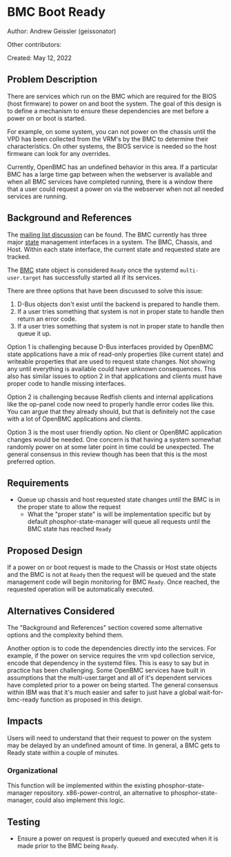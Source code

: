 # BMC Boot Ready

Author: Andrew Geissler (geissonator)

Other contributors:

Created: May 12, 2022

## Problem Description

There are services which run on the BMC which are required for the BIOS (host
firmware) to power on and boot the system. The goal of this design is to define
a mechanism to ensure these dependencies are met before a power on or boot is
started.

For example, on some system, you can not power on the chassis until the VPD has
been collected from the VRM's by the BMC to determine their characteristics. On
other systems, the BIOS service is needed so the host firmware can look for any
overrides.

Currently, OpenBMC has an undefined behavior in this area. If a particular BMC
has a large time gap between when the webserver is available and when all BMC
services have completed running, there is a window there that a user could
request a power on via the webserver when not all needed services are running.

## Background and References

The [mailing list discussion][1] can be found. The BMC currently has three major
[state][2] management interfaces in a system. The BMC, Chassis, and Host. Within
each state interface, the current state and requested state are tracked.

The [BMC][3] state object is considered `Ready` once the systemd
`multi-user.target` has successfully started all if its services.

There are three options that have been discussed to solve this issue:

1. D-Bus objects don't exist until the backend is prepared to handle them.
2. If a user tries something that system is not in proper state to handle then
   return an error code.
3. If a user tries something that system is not in proper state to handle then
   queue it up.

Option 1 is challenging because D-Bus interfaces provided by OpenBMC state
applications have a mix of read-only properties (like current state) and
writeable properties that are used to request state changes. Not showing any
until everything is available could have unknown consequences. This also has
similar issues to option 2 in that applications and clients must have proper
code to handle missing interfaces.

Option 2 is challenging because Redfish clients and internal applications like
the op-panel code now need to properly handle error codes like this. You can
argue that they already should, but that is definitely not the case with a lot
of OpenBMC applications and clients.

Option 3 is the most user friendly option. No client or OpenBMC application
changes would be needed. One concern is that having a system somewhat randomly
power on at some later point in time could be unexpected. The general consensus
in this review though has been that this is the most preferred option.

[1]: https://lists.ozlabs.org/pipermail/openbmc/2022-April/030175.html
[2]:
  https://github.com/openbmc/phosphor-dbus-interfaces/tree/master/yaml/xyz/openbmc_project/State
[3]:
  https://github.com/openbmc/phosphor-dbus-interfaces/blob/master/yaml/xyz/openbmc_project/State/BMC.interface.yaml

## Requirements

- Queue up chassis and host requested state changes until the BMC is in the
  proper state to allow the request
  - What the "proper state" is will be implementation specific but by default
    phosphor-state-manager will queue all requests until the BMC state has
    reached `Ready`

## Proposed Design

If a power on or boot request is made to the Chassis or Host state objects and
the BMC is not at `Ready` then the request will be queued and the state
management code will begin monitoring for BMC `Ready`. Once reached, the
requested operation will be automatically executed.

## Alternatives Considered

The "Background and References" section covered some alternative options and the
complexity behind them.

Another option is to code the dependencies directly into the services. For
example, if the power on service requires the vrm vpd collection service, encode
that dependency in the systemd files. This is easy to say but in practice has
been challenging. Some OpenBMC services have built in assumptions that the
multi-user.target and all of it's dependent services have completed prior to a
power on being started. The general consensus within IBM was that it's much
easier and safer to just have a global wait-for-bmc-ready function as proposed
in this design.

## Impacts

Users will need to understand that their request to power on the system may be
delayed by an undefined amount of time. In general, a BMC gets to Ready state
within a couple of minutes.

### Organizational

This function will be implemented within the existing phosphor-state-manager
repository. x86-power-control, an alternative to phosphor-state-manager, could
also implement this logic.

## Testing

- Ensure a power on request is properly queued and executed when it is made
  prior to the BMC being `Ready`.
